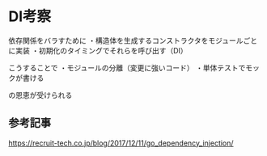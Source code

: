 # DI考察

依存関係をバラすために
・構造体を生成するコンストラクタをモジュールごとに実装
・初期化のタイミングでそれらを呼び出す（DI）

こうすることで
・モジュールの分離（変更に強いコード）
・単体テストでモックが書ける

の恩恵が受けられる

## 参考記事
https://recruit-tech.co.jp/blog/2017/12/11/go_dependency_injection/
